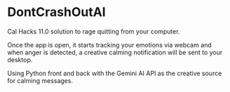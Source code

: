 # DontCrashOutAI

Cal Hacks 11.0 solution to rage quitting from your computer.

Once the app is open, it starts tracking your emotions via webcam and when anger is detected, a creative calming notification will be sent to your desktop.

Using Python front and back with the Gemini AI API as the creative source for calming messages.
